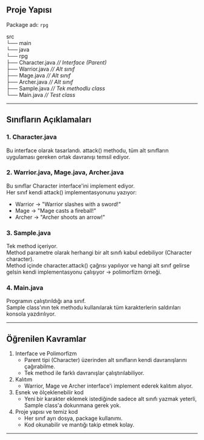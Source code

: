 ## Proje Yapısı

Package adı: `rpg`

src  
└── main  
└── java  
└── rpg  
├── Character.java   *// Interface (Parent)*  
├── Warrior.java     *// Alt sınıf*  
├── Mage.java        *// Alt sınıf*  
├── Archer.java      *// Alt sınıf*  
├── Sample.java      *// Tek methodlu class*  
└── Main.java        *// Test class*


---

## Sınıfların Açıklamaları

### 1. Character.java
Bu interface olarak tasarlandı. attack() methodu, tüm alt sınıfların uygulaması gereken ortak davranışı temsil ediyor.

### 2. Warrior.java, Mage.java, Archer.java
Bu sınıflar Character interface'ini implement ediyor.  
Her sınıf kendi attack() implementasyonunu yazıyor:
- Warrior → "Warrior slashes with a sword!"
- Mage → "Mage casts a fireball!"
- Archer → "Archer shoots an arrow!"

### 3. Sample.java
Tek method içeriyor.  
Method parametre olarak herhangi bir alt sınıfı kabul edebiliyor (Character character).  
Method içinde character.attack() çağrısı yapılıyor ve hangi alt sınıf gelirse gelsin kendi implementasyonu çalışıyor → polimorfizm örneği.

### 4. Main.java
Programın çalıştırıldığı ana sınıf.  
Sample class'ının tek methodu kullanılarak tüm karakterlerin saldırıları konsola yazdırılıyor.

---

## Öğrenilen Kavramlar
1. Interface ve Polimorfizm
    - Parent tipi (Character) üzerinden alt sınıfların kendi davranışlarını çağırabilme.
    - Tek method ile farklı davranışlar çalıştırılabiliyor.
2. Kalıtım
    - Warrior, Mage ve Archer interface'i implement ederek kalıtım alıyor.
3. Esnek ve ölçeklenebilir kod
    - Yeni bir karakter eklemek istediğinde sadece alt sınıfı yazmak yeterli, Sample class'a dokunmana gerek yok.
4. Proje yapısı ve temiz kod
    - Her sınıf ayrı dosya, package kullanımı.
    - Kod okunabilir ve mantığı takip etmek kolay.

---


